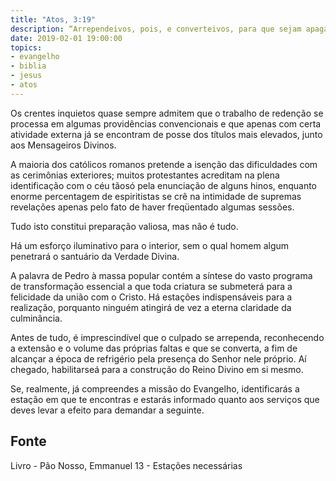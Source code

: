 ```yaml
---
title: "Atos, 3:19"
description: “Arrependei­vos, pois, e convertei­vos, para que sejam apagados os vossos pecados e venham assim os tempos do refrigério pela presença do Senhor.”
date: 2019-02-01 19:00:00
topics: 
- evangelho
- biblia
- jesus
- atos
---
```


Os crentes inquietos quase sempre admitem que o trabalho de redenção se
processa em algumas providências convencionais e que apenas com certa atividade
externa já se encontram de posse dos títulos mais elevados, junto aos Mensageiros
Divinos.

A maioria dos católicos romanos pretende a isenção das dificuldades com
as cerimônias exteriores; muitos protestantes acreditam na plena identificação com o
céu tão­só pela enunciação de alguns hinos, enquanto enorme percentagem de
espiritistas se crê na intimidade de supremas revelações apenas pelo fato de haver
freqüentado algumas sessões.

Tudo isto constitui preparação valiosa, mas não é tudo.

Há um esforço iluminativo para o interior, sem o qual homem algum
penetrará o santuário da Verdade Divina.

A palavra de Pedro à massa popular contém a síntese do vasto programa de
transformação essencial a que toda criatura se submeterá para a felicidade da união
com o Cristo. Há estações indispensáveis para a realização, porquanto ninguém
atingirá de vez a eterna claridade da culminância.

Antes de tudo, é imprescindível que o culpado se arrependa, reconhecendo
a extensão e o volume das próprias faltas e que se converta, a fim de alcançar a
época de refrigério pela presença do Senhor nele próprio. Aí chegado, habilitar­se­á
para a construção do Reino Divino em si mesmo.

Se, realmente, já compreendes a missão do Evangelho, identificarás a
estação em que te encontras e estarás informado quanto aos serviços que deves levar
a efeito para demandar a seguinte.



## Fonte
Livro - Pão Nosso, Emmanuel
13 - Estações necessárias
